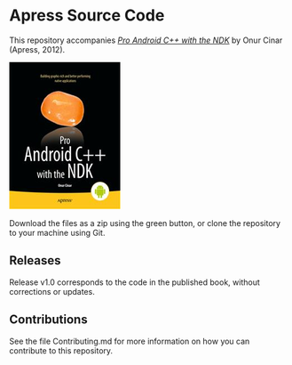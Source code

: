 # Apress Source Code

This repository accompanies [*Pro Android C++ with the NDK*](http://www.apress.com/9781430248279) by Onur  Cinar (Apress, 2012).

![Cover image](9781430248279.jpg)

Download the files as a zip using the green button, or clone the repository to your machine using Git.

## Releases

Release v1.0 corresponds to the code in the published book, without corrections or updates.

## Contributions

See the file Contributing.md for more information on how you can contribute to this repository.
